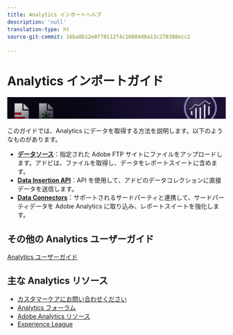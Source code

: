 ```yaml
---
title: Analytics インポートヘルプ
description: 'null'
translation-type: ht
source-git-commit: 16ba0b12e0f70112f4c10804d0a13c278388ecc2

---
```



# Analytics インポートガイド

![バナー](../../assets/doc_banner_import.png)

このガイドでは、Analytics にデータを取得する方法を説明します。以下のようなものがあります。

* **[データソース](c-data-sources/datasrc-home.md)**：指定された Adobe FTP サイトにファイルをアップロードします。アドビは、ファイルを取得し、データをレポートスイートに含めます。
* **[Data Insertion API](c-data-insertion-api/c-data-insertion-api.md)**：API を使用して、アドビのデータコレクションに直接データを送信します。
* **[Data Connectors](data-connectors/getting-started-data-connectors.md)**：サポートされるサードパーティと連携して、サードパーティデータを Adobe Analytics に取り込み、レポートスイートを強化します。

## その他の Analytics ユーザーガイド

[Analytics ユーザーガイド](/help/landing/home.md)

## 主な Analytics リソース

* [カスタマーケアにお問い合わせください](https://helpx.adobe.com/jp/contact/enterprise-support.ec.html)
* [Analytics フォーラム](https://forums.adobe.com/community/experience-cloud/analytics-cloud/analytics)
* [Adobe Analytics リソース](https://forums.adobe.com/message/10660755)
* [Experience League](https://landing.adobe.com/experience-league/)
